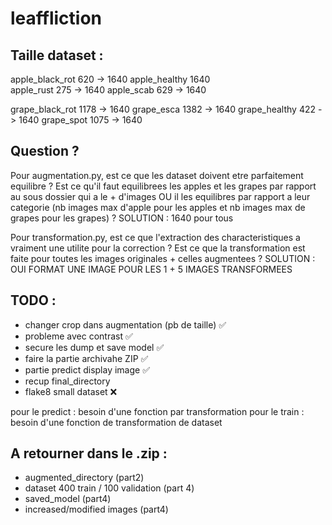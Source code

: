 # leaffliction


## Taille dataset :

apple_black_rot     620     ->      1640
apple_healthy        1640  
apple_rust          275     ->      1640
apple_scab          629     ->      1640

grape_black_rot     1178     ->      1640
grape_esca          1382     ->      1640
grape_healthy       422      ->      1640
grape_spot          1075     ->      1640

## Question ?

Pour augmentation.py, est ce que les dataset doivent etre parfaitement equilibre ?
Est ce qu'il faut equilibrees les apples et les grapes par rapport au sous dossier qui a le + d'images OU il les equilibres par rapport a leur categorie 
(nb images max d'apple pour les apples et nb images max de grapes pour les grapes) ?
SOLUTION : 1640 pour tous

Pour transformation.py, est ce que l'extraction des characteristiques a vraiment une utilite pour la correction ?
Est ce que la transformation est faite pour toutes les images originales + celles augmentees ?
SOLUTION : OUI FORMAT UNE IMAGE POUR LES 1 + 5 IMAGES TRANSFORMEES


## TODO :
- changer crop dans augmentation (pb de taille) ✅
- probleme avec contrast ✅
- secure les dump et save model ✅
- faire la partie archivahe ZIP ✅
- partie predict display image ✅
- recup final_directory
- flake8 small dataset ❌

pour le predict : besoin d'une fonction par transformation
pour le train : besoin d'une fonction de transformation de dataset


## A retourner dans le .zip : 

- augmented_directory (part2)
- dataset 400 train / 100 validation (part 4)
- saved_model (part4)
- increased/modified images (part4)